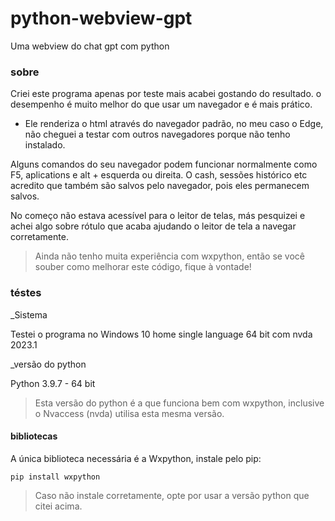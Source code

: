# python-webview-gpt
Uma webview do chat gpt com python

### sobre

Criei este programa apenas por teste mais acabei gostando do resultado.
o desempenho é muito melhor do que usar um navegador e é mais prático.

* Ele renderiza o html através do navegador padrão, no meu caso o Edge, não cheguei a testar com outros navegadores porque não tenho instalado.

Alguns comandos do seu navegador podem funcionar normalmente como F5, aplications e alt + esquerda ou direita.
O cash, sessões histórico etc acredito que também são salvos pelo navegador, pois eles permanecem salvos.

No começo não estava acessível para o leitor de telas, más pesquizei e achei algo sobre rótulo que acaba ajudando o leitor de tela a navegar corretamente.
> Ainda não tenho muita experiência com wxpython, então se você souber como melhorar este código, fique à vontade!

### téstes
_Sistema

Testei o programa no Windows 10 home single language 64 bit com nvda 2023.1

_versão do python

Python 3.9.7 - 64 bit
> Esta versão do python é a que funciona bem com wxpython, inclusive o Nvaccess (nvda) utilisa esta mesma versão.

#### bibliotecas

A única biblioteca necessária é a Wxpython, instale pelo pip:

```
pip install wxpython
```
> Caso não instale corretamente, opte por usar a versão python que citei acima.
